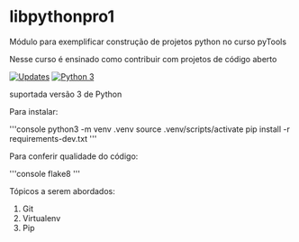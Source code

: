 # libpythonpro1
Módulo para exemplificar construção de projetos python no curso pyTools

Nesse curso é ensinado como contribuir com projetos de código aberto

[![Updates](https://pyup.io/repos/github/gustavossandrin/libpythonpro1/shield.svg)](https://pyup.io/repos/github/gustavossandrin/libpythonpro1/)
[![Python 3](https://pyup.io/repos/github/gustavossandrin/libpythonpro1/python-3-shield.svg)](https://pyup.io/repos/github/gustavossandrin/libpythonpro1/)

suportada versão 3 de Python

Para instalar:

'''console
python3 -m venv .venv
source .venv/scripts/activate
pip install -r requirements-dev.txt
'''

Para conferir qualidade do código:

'''console
flake8
'''

Tópicos a serem abordados:
 1. Git
 2. Virtualenv
 3. Pip 


